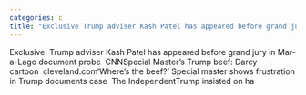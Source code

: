 ```yaml
---
categories: c
title: "Exclusive Trump adviser Kash Patel has appeared before grand jury in MaraLago document probe  CNN"
---
```

Exclusive: Trump adviser Kash Patel has appeared before grand jury in Mar-a-Lago document probe&nbsp;&nbsp;CNNSpecial Master’s Trump beef: Darcy cartoon&nbsp;&nbsp;cleveland.com‘Where’s the beef?’ Special master shows frustration in Trump documents case&nbsp;&nbsp;The IndependentTrump insisted on ha